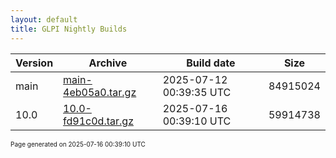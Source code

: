 ```yaml
---
layout: default
title: GLPI Nightly Builds
---
```


Version|Archive|Build date|Size
---|---|---|---
main|[main-4eb05a0.tar.gz](main-4eb05a0.tar.gz)|2025-07-12 00:39:35 UTC|84915024
10.0|[10.0-fd91c0d.tar.gz](10.0-fd91c0d.tar.gz)|2025-07-16 00:39:10 UTC|59914738

<font size="1">Page generated on 2025-07-16 00:39:10 UTC</font>

